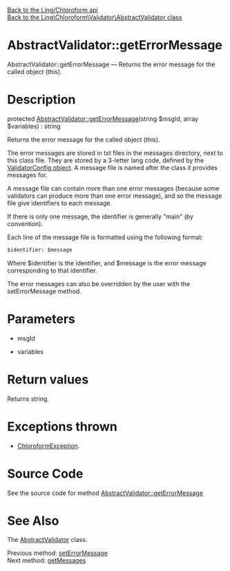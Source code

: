 [Back to the Ling/Chloroform api](https://github.com/lingtalfi/Chloroform/blob/master/doc/api/Ling/Chloroform.md)<br>
[Back to the Ling\Chloroform\Validator\AbstractValidator class](https://github.com/lingtalfi/Chloroform/blob/master/doc/api/Ling/Chloroform/Validator/AbstractValidator.md)


AbstractValidator::getErrorMessage
================



AbstractValidator::getErrorMessage — Returns the error message for the called object (this).




Description
================


protected [AbstractValidator::getErrorMessage](https://github.com/lingtalfi/Chloroform/blob/master/doc/api/Ling/Chloroform/Validator/AbstractValidator/getErrorMessage.md)(string $msgId, array $variables) : string




Returns the error message for the called object (this).


The error messages are stored in txt files in the messages directory, next to this class file.
They are stored by a 3-letter lang code, defined by the [ValidatorConfig object](https://github.com/lingtalfi/Chloroform/blob/master/doc/api/Ling/Chloroform/Validator/ValidatorConfig.md).
A message file is named after the class it provides messages for.

A message file can contain more than one error messages (because some validators can
produce more than one error message), and so the message file give identifiers to each message.

If there is only one message, the identifier is generally "main" (by convention).

Each line of the message file is formatted using the following format:

```txt
$identifier: $message
```

Where $identifier is the identifier, and $message is the error message corresponding to that identifier.


The error messages can also be overridden by the user with the setErrorMessage method.




Parameters
================


- msgId

    

- variables

    


Return values
================

Returns string.


Exceptions thrown
================

- [ChloroformException](https://github.com/lingtalfi/Chloroform/blob/master/doc/api/Ling/Chloroform/Exception/ChloroformException.md).&nbsp;







Source Code
===========
See the source code for method [AbstractValidator::getErrorMessage](https://github.com/lingtalfi/Chloroform/blob/master/Validator/AbstractValidator.php#L122-L154)


See Also
================

The [AbstractValidator](https://github.com/lingtalfi/Chloroform/blob/master/doc/api/Ling/Chloroform/Validator/AbstractValidator.md) class.

Previous method: [setErrorMessage](https://github.com/lingtalfi/Chloroform/blob/master/doc/api/Ling/Chloroform/Validator/AbstractValidator/setErrorMessage.md)<br>Next method: [getMessages](https://github.com/lingtalfi/Chloroform/blob/master/doc/api/Ling/Chloroform/Validator/AbstractValidator/getMessages.md)<br>

